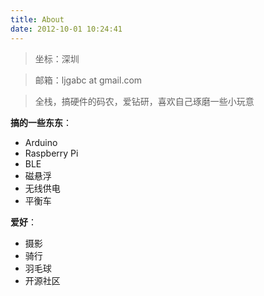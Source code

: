 ```yaml
---
title: About
date: 2012-10-01 10:24:41
---
```


> 坐标：深圳

> 邮箱：ljgabc at gmail.com

> 全栈，搞硬件的码农，爱钻研，喜欢自己琢磨一些小玩意

**搞的一些东东**：
* Arduino
* Raspberry Pi
* BLE
* 磁悬浮
* 无线供电
* 平衡车

**爱好**：
* 摄影
* 骑行
* 羽毛球
* 开源社区
